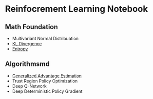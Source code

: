 # Reinfocrement Learning Notebook
## Math Foundation
- Multivariant Normal Distribuation 
- [KL Divergence](https://github.com/jianing-sun/Reinforcement-Learning-Notebook/blob/master/Notes/Math%20Notes/KL%20Divergence.md)
- [Entropy](https://github.com/jianing-sun/Reinforcement-Learning-Notebook/blob/master/Notes/Math%20Notes/Entropy.md)


## Algorithmsmd
- [Generalized Advantage Estimation](https://github.com/jianing-sun/Reinforcement-Learning-Notebook/blob/master/Notes/Algorithm%20Notes/Generalized%20Advantage%20Estimation.md)
- Trust Region Policy Optimization
- Deep Q-Network
- Deep Deterministic Policy Gradient


